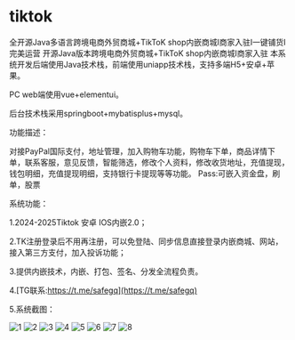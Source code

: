 # tiktok
全开源Java多语言跨境电商外贸商城+TikToK shop内嵌商城I商家入驻I一键铺货I完美运营
开源Java版本跨境电商外贸商城+TikToK shop内嵌商城I商家入驻 本系统开发后端使用Java技术栈，前端使用uniapp技术栈，支持多端H5+安卓+苹果。

PC web端使用vue+elementui。

后台技术栈采用springboot+mybatisplus+mysql。

功能描述：

对接PayPal国际支付，地址管理，加入购物车功能，购物车下单，商品详情下单，联系客服，意见反馈，智能筛选，修改个人资料，修改收货地址，充值提现，钱包明细，充值提现明细，支持银行卡提现等等功能。
Pass:可嵌入资金盘，刷单，股票

系统功能：

1.2024-2025Tiktok 安卓 IOS内嵌2.0；

2.TK注册登录后不用再注册，可以免登陆、同步信息直接登录内嵌商城、网站，接入第三方支付，加入投诉功能；

3.提供内嵌技术，内嵌、打包、签名、分发全流程负责。

4.[TG联系:https://t.me/safegq](https://t.me/safegq)

5.系统截图：

![1](https://github.com/user-attachments/assets/a9ba2e72-5ff5-42a7-9b56-833863a7daec)
![2](https://github.com/user-attachments/assets/ae31e781-2b0d-4f47-9e9b-dc1e127e4c02)
![3](https://github.com/user-attachments/assets/a23d7a57-baf1-403b-abce-df8222a1244f)
![4](https://github.com/user-attachments/assets/2d8492e4-c6af-4ea5-ae5b-d38d23fea879)
![5](https://github.com/user-attachments/assets/5edef743-6c6e-4cc0-ad4b-a67cfa2ded9d)
![6](https://github.com/user-attachments/assets/680ecd51-e4d3-45ab-a8dc-2f7acd0993bd)
![7](https://github.com/user-attachments/assets/29dea18c-fc9a-41c5-8805-7a859df7a516)
![8](https://github.com/user-attachments/assets/36ba473b-e736-499a-a037-c7e00a322fc8)

